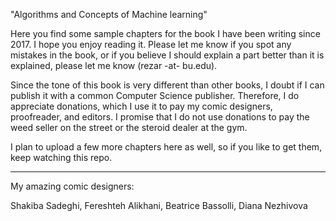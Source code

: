 "Algorithms and Concepts of Machine learning"

Here you find some sample chapters for the book I have been writing since 2017. I hope you enjoy reading it. Please let me know if you spot any mistakes in the book, or if you believe I should explain a part better than it is explained, please let me know (rezar -at- bu.edu).

Since the tone of this book is very different than other books, I doubt if I can publish it with a common Computer Science publisher. Therefore, I do appreciate donations, which I use it to pay my comic designers, proofreader, and editors. I promise that I do not use donations to pay the weed seller on the street or the steroid dealer at the gym.

I plan to upload a few more chapters here as well, so if you like to get them, keep watching this repo. 

---------------------------------
My amazing comic designers:

Shakiba Sadeghi, 
Fereshteh Alikhani, 
Beatrice Bassolli, 
Diana Nezhivova
